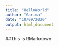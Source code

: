 ```yaml
---
title: "HelloWorld"
author: "Garima"
date: "10/09/2020"
output: html_document
---
```

##This is RMarkdown